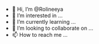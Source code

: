 - 👋 Hi, I’m @Rolineeya
- 👀 I’m interested in ...
- 🌱 I’m currently learning ...
- 💞️ I’m looking to collaborate on ...
- 📫 How to reach me ...

<!---
Rolineeya/Rolineeya is a ✨ special ✨ repository because its `README.md` (this file) appears on your GitHub profile.
You can click the Preview link to take a look at your changes.
--->
